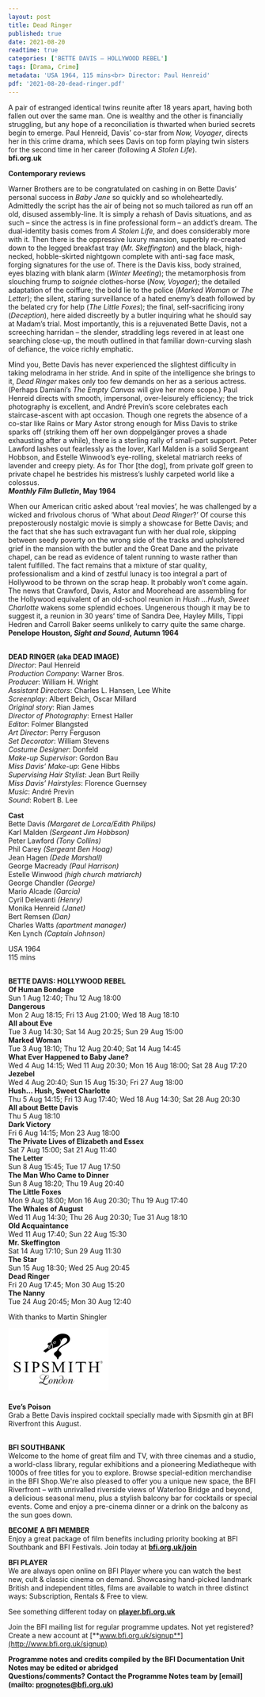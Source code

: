 ```yaml
---
layout: post
title: Dead Ringer
published: true
date: 2021-08-20
readtime: true
categories: ['BETTE DAVIS – HOLLYWOOD REBEL']
tags: [Drama, Crime]
metadata: 'USA 1964, 115 mins<br> Director: Paul Henreid'
pdf: '2021-08-20-dead-ringer.pdf'
---
```


A pair of estranged identical twins reunite after 18 years apart, having both fallen out over the same man. One is wealthy and the other is financially struggling, but any hope of a reconciliation is thwarted when buried secrets begin to emerge. Paul Henreid, Davis’ co-star from _Now, Voyager_, directs her in this crime drama, which sees Davis on top form playing twin sisters for the second time in her career (following _A Stolen Life_).  
**bfi.org.uk**

**Contemporary reviews**

Warner Brothers are to be congratulated on cashing in on Bette Davis’ personal success in _Baby Jane_ so quickly and so wholeheartedly. Admittedly the script has the air of being not so much tailored as run off an old, disused assembly-line. It is simply a rehash of Davis situations, and as such – since the actress is in fine professional form – an addict’s dream. The dual-identity basis comes from _A Stolen Life_, and does considerably more with it. Then there is the oppressive luxury mansion, superbly re-created down to the legged breakfast tray (_Mr. Skeffington_) and the black, high-necked, hobble-skirted nightgown complete with anti-sag face mask, forging signatures for the use of. There is the Davis kiss, body strained, eyes blazing with blank alarm (_Winter Meeting_); the metamorphosis from slouching frump to _soignée_ clothes-horse (_Now, Voyager_); the detailed adaptation of the coiffure; the bold lie to the police (_Marked Woman_ or _The Letter_); the silent, staring surveillance of a hated enemy’s death followed by the belated cry for help (_The Little Foxes_); the final, self-sacrificing irony (_Deception_), here aided discreetly by a butler inquiring what he should say at Madam’s trial. Most importantly, this is a rejuvenated Bette Davis, not a screeching harridan – the slender, straddling legs revered in at least one searching close-up, the mouth outlined in that familiar down-curving slash of defiance, the voice richly emphatic.

Mind you, Bette Davis has never experienced the slightest difficulty in taking melodrama in her stride. And in spite of the intelligence she brings to it, _Dead Ringer_ makes only too few demands on her as a serious actress. (Perhaps Damiani’s _The Empty Canvas_ will give her more scope.) Paul Henreid directs with smooth, impersonal, over-leisurely efficiency; the trick photography is excellent, and André Previn’s score celebrates each staircase-ascent with apt occasion. Though one regrets the absence of a co-star like Rains or Mary Astor strong enough for Miss Davis to strike sparks off (striking them off her own doppelgänger proves a shade exhausting after a while), there is a sterling rally of small-part support. Peter Lawford lashes out fearlessly as the lover, Karl Malden is a solid Sergeant Hobbson, and Estelle Winwood’s eye-rolling, skeletal matriarch reeks of lavender and creepy piety. As for Thor [the dog], from private golf green to private chapel he bestrides his mistress’s lushly carpeted world like a colossus.  
**_Monthly Film Bulletin_, May 1964**

When our American critic asked about ‘real movies’, he was challenged by a wicked and frivolous chorus of ‘What about _Dead Ringer_?’ Of course this preposterously nostalgic movie is simply a showcase for Bette Davis; and the fact that she has such extravagant fun with her dual role, skipping between seedy poverty on the wrong side of the tracks and upholstered grief in the mansion with the butler and the Great Dane and the private chapel, can be read as evidence of talent running to waste rather than talent fulfilled. The fact remains that a mixture of star quality, professionalism and a kind of zestful lunacy is too integral a part of Hollywood to be thrown on the scrap heap.  It probably won’t come again. The news that Crawford, Davis, Astor and Moorehead are assembling for the Hollywood equivalent of an old-school reunion in _Hush ...Hush, Sweet Charlotte_ wakens some splendid echoes. Ungenerous though it may be to suggest it, a reunion in 30 years’ time of Sandra Dee, Hayley Mills, Tippi Hedren and Carroll Baker seems unlikely to carry quite the same charge.  
**Penelope Houston, _Sight and Sound_, Autumn 1964**
<br><br>


**DEAD RINGER (aka DEAD IMAGE)**  
_Director_: Paul Henreid  
_Production Company_: Warner Bros.  
_Producer_: William H. Wright  
_Assistant Directors_: Charles L. Hansen, Lee White  
_Screenplay_: Albert Beich, Oscar Millard  
_Original story_: Rian James  
_Director of Photography_: Ernest Haller  
_Editor_: Folmer Blangsted  
_Art Director_: Perry Ferguson  
_Set Decorator_: William Stevens  
_Costume Designer_: Donfeld  
_Make-up Supervisor_: Gordon Bau  
_Miss Davis’ Make-up_: Gene Hibbs  
_Supervising Hair Stylist_: Jean Burt Reilly  
_Miss Davis’ Hairstyles_: Florence Guernsey  
_Music_: André Previn  
_Sound_: Robert B. Lee

**Cast**  
Bette Davis _(Margaret de Lorca/Edith Philips)_  
Karl Malden _(Sergeant Jim Hobbson)_  
Peter Lawford _(Tony Collins)_  
Phil Carey _(Sergeant Ben Hoag)_  
Jean Hagen _(Dede Marshall)_  
George Macready _(Paul Harrison)_  
Estelle Winwood _(high church matriarch)_  
George Chandler _(George)_  
Mario Alcade _(Garcia)_  
Cyril Delevanti _(Henry)_  
Monika Henreid _(Janet)_  
Bert Remsen _(Dan)_  
Charles Watts _(apartment manager)_  
Ken Lynch _(Captain Johnson)_

USA 1964  
115 mins
<br><br>

**BETTE DAVIS: HOLLYWOOD REBEL**<br>
**Of Human Bondage**<br>
Sun 1 Aug 12:40; Thu 12 Aug 18:00<br>
**Dangerous**<br>
Mon 2 Aug 18:15; Fri 13 Aug 21:00;  Wed 18 Aug 18:10<br>
**All about Eve**<br>
Tue 3 Aug 14:30; Sat 14 Aug 20:25;  Sun 29 Aug 15:00<br>
**Marked Woman**<br>
Tue 3 Aug 18:10; Thu 12 Aug 20:40;  Sat 14 Aug 14:45<br>
**What Ever Happened to Baby Jane?**<br>
Wed 4 Aug 14:15; Wed 11 Aug 20:30;  Mon 16 Aug 18:00; Sat 28 Aug 17:20<br>
**Jezebel**<br>
Wed 4 Aug 20:40; Sun 15 Aug 15:30;  Fri 27 Aug 18:00<br>
**Hush… Hush, Sweet Charlotte**<br>
Thu 5 Aug 14:15; Fri 13 Aug 17:40;  Wed 18 Aug 14:30; Sat 28 Aug 20:30<br>
**All about Bette Davis**<br>
Thu 5 Aug 18:10<br>
**Dark Victory**<br>
Fri 6 Aug 14:15; Mon 23 Aug 18:00<br>
**The Private Lives of Elizabeth and Essex**<br>
Sat 7 Aug 15:00; Sat 21 Aug 11:40<br>
**The Letter**<br>
Sun 8 Aug 15:45; Tue 17 Aug 17:50<br>
**The Man Who Came to Dinner**<br>
Sun 8 Aug 18:20; Thu 19 Aug 20:40<br>
**The Little Foxes**<br>
Mon 9 Aug 18:00; Mon 16 Aug 20:30;  Thu 19 Aug 17:40<br>
**The Whales of August**<br>
Wed 11 Aug 14:30; Thu 26 Aug 20:30;  Tue 31 Aug 18:10<br>
**Old Acquaintance**<br>
Wed 11 Aug 17:40; Sun 22 Aug 15:30<br>
**Mr. Skeffington**<br>
Sat 14 Aug 17:10; Sun 29 Aug 11:30<br>
**The Star**<br>
Sun 15 Aug 18:30; Wed 25 Aug 20:45<br>
**Dead Ringer**<br>
Fri 20 Aug 17:45; Mon 30 Aug 15:20<br>
**The Nanny**<br>
Tue 24 Aug 20:45; Mon 30 Aug 12:40<br>

With thanks to Martin Shingler
 
<img style="float: left;" src="/img/partner/Sipsmith London Logo-Black-Vector-01 (1).jpg" width="40%" height="40%">
<br><br><br><br><br><br><br><br>

**Eve’s Poison**<br>
Grab a Bette Davis inspired cocktail specially made with Sipsmith gin at BFI Riverfront this August.
<br><br>


**BFI SOUTHBANK**  
Welcome to the home of great film and TV, with three cinemas and a studio, a world-class library, regular exhibitions and a pioneering Mediatheque with 1000s of free titles for you to explore. Browse special-edition merchandise in the BFI Shop.We&#39;re also pleased to offer you a unique new space, the BFI Riverfront – with unrivalled riverside views of Waterloo Bridge and beyond, a delicious seasonal menu, plus a stylish balcony bar for cocktails or special events. Come and enjoy a pre-cinema dinner or a drink on the balcony as the sun goes down.  

**BECOME A BFI MEMBER**  
Enjoy a great package of film benefits including priority booking at BFI Southbank and BFI Festivals. Join today at [**bfi.org.uk/join**](http://www.bfi.org.uk/join)  

**BFI PLAYER**  
 We are always open online on BFI Player where you can watch the best new, cult &amp; classic cinema on demand. Showcasing hand-picked landmark British and independent titles, films are available to watch in three distinct ways: Subscription, Rentals &amp; Free to view.  

See something different today on [**player.bfi.org.uk**](https://player.bfi.org.uk)  

Join the BFI mailing list for regular programme updates. Not yet registered? Create a new account at [**www.bfi.org.uk/signup**](http://www.bfi.org.uk/signup)

**Programme notes and credits compiled by the BFI Documentation Unit  
Notes may be edited or abridged  
Questions/comments? Contact the Programme Notes team by [email](mailto: prognotes@bfi.org.uk)**

<!--stackedit_data:
eyJoaXN0b3J5IjpbMTI1MjIyNDUyN119
-->